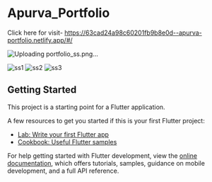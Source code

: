 # Apurva_Portfolio

Click here for visit- https://63cad24a98c60201fb9b8e0d--apurva-portfolio.netlify.app/#/

![Uploading portfolio_ss.png…]()

![ss1](https://user-images.githubusercontent.com/88641285/213772847-3292ead0-3154-4b31-890c-9a51ae4ca3f4.png)
![ss2](https://user-images.githubusercontent.com/88641285/213772865-ec86ad5c-52b2-4b6d-9f2c-17b5b799b16e.png)
![ss3](https://user-images.githubusercontent.com/88641285/213772876-cddf70fd-5a4f-4116-94d9-f7f097367c88.png)

## Getting Started

This project is a starting point for a Flutter application.

A few resources to get you started if this is your first Flutter project:

- [Lab: Write your first Flutter app](https://docs.flutter.dev/get-started/codelab)
- [Cookbook: Useful Flutter samples](https://docs.flutter.dev/cookbook)

For help getting started with Flutter development, view the
[online documentation](https://docs.flutter.dev/), which offers tutorials,
samples, guidance on mobile development, and a full API reference.
